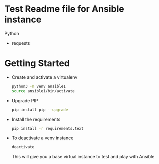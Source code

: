 # Test Readme file for Ansible instance

Python

- requests

# Getting Started


* Create and activate a virtualenv

    ```bash
    python3 -m venv ansible1
    source ansible1/bin/activate
    ```


* Upgrade PIP

    ```bash
    pip install pip --upgrade
    ```
* Install the requirements

    ```bash
    pip install -r requirements.text
    ```
    
* To deactivate a venv instance

    ```bash
    deactivate
    ```
    
    
    This will give you a base virtual instance to test and play with Ansible
